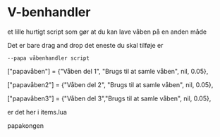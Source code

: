 # V-benhandler
et lille hurtigt script som gør at du kan lave våben på en anden måde

Det er bare drag and drop det eneste du skal tilføje er 

	--papa våbenhandler script
["papavåben"] = {"Våben del 1", "Brugs til at samle våben", nil, 0.05},

["papavåben2"] = {"Våben del 2", "Brugs til at samle våben", nil, 0.05},

["papavåben3"] = {"Våben del 3","Brugs til at samle våben", nil, 0.05},
  
  er det her i items.lua
  
  
  papakongen
